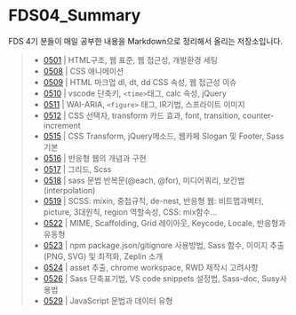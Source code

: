 # FDS04_Summary
FDS 4기 분들이 매일 공부한 내용을 Markdown으로 정리해서 올리는 저장소입니다.

> - [0501](./README/0501.md) | HTML구조, 웹 표준, 웹 접근성, 개발환경 세팅
> - [0508](./README/0508.md) | CSS 애니메이션
> - [0509](./README/0509.md) | HTML 마크업 dl, dt, dd CSS 속성, 웹 접근성 이슈
> - [0510](./README/0510.md) | vscode 단축키, `<time>`태그, calc 속성, jQuery
> - [0511](./README/0511.md) | WAI-ARIA, `<figure>` 태그, IR기법, 스프라이트 이미지
> - [0512](./README/0512.md) | CSS 선택자, transform 카드 효과, font, transition, counter-increment
> - [0515](./README/0515.md) | CSS Transform, jQuery메소드, 웹카페 Slogan 및 Footer, Sass 기본
> - [0516](./README/0516.md) | 반응형 웹의 개념과 구현
> - [0517](./README/0517.md) | 그리드, Scss
> - [0518](./README/0518.md) | sass 문법 반복문(@each, @for), 미디어쿼리, 보간법(interpolation)  
> - [0519](./README/0519.md) | SCSS: mixin, 중첩규칙, de-nest, 반응형 웹: 비트맵과벡터, picture, 3대원칙, region 역할속성, CSS: mix함수...
> - [0522](./README/0522.md) | MIME, Scaffolding, Grid 레이아웃, Keycode, Locale, 반응형과 유동형
> - [0523](./README/0523.md) | npm package.json/gitignore 사용방법, Sass 함수, 이미지 추출(PNG, SVG) 및 최적화, Zeplin 소개
> - [0524](./README/0524.md) | asset 추출, chrome workspace, RWD 제작시 고려사항
> - [0526](./README/0526.md) | Sass 단축표기법, VS code snippets 설정법, Sass-doc, Susy사용법
> - [0529](./README/0529.md) | JavaScript 문법과 데이터 유형
